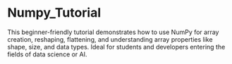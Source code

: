 # Numpy_Tutorial
This beginner-friendly tutorial demonstrates how to use NumPy for array creation, reshaping, flattening, and understanding array properties like shape, size, and data types. Ideal for students and developers entering the fields of data science or AI.
